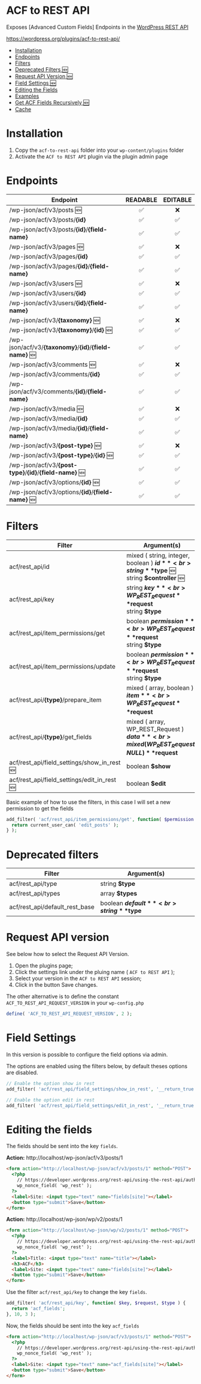 ACF to REST API
====
Exposes [Advanced Custom Fields] Endpoints in the [WordPress REST API](https://developer.wordpress.org/rest-api/)

https://wordpress.org/plugins/acf-to-rest-api/

- [Installation](#installation)
- [Endpoints](#endpoints)
- [Filters](#filters)
- [Deprecated Filters 🆕](#deprecated-filters)
- [Request API Version 🆕](#request-api-version)
- [Field Settings 🆕](#field-settings)
- [Editing the Fields](#editing-the-fields)
- [Examples](#examples)
- [Get ACF Fields Recursively 🆕](#get-acf-fields-recursively)
- [Cache](#cache)

Installation
====
1. Copy the `acf-to-rest-api` folder into your `wp-content/plugins` folder
2. Activate the `ACF to REST API` plugin via the plugin admin page

Endpoints
====

| Endpoint | READABLE | EDITABLE |
|----------|:--------:|:--------:|
| /wp-json/acf/v3/posts 🆕 | ✅ | ❌ |
| /wp-json/acf/v3/posts/**{id}** | ✅ | ✅ |
| /wp-json/acf/v3/posts/**{id}**/**{field-name}** | ✅ | ✅ |
| /wp-json/acf/v3/pages 🆕 | ✅ | ❌ |
| /wp-json/acf/v3/pages/**{id}** | ✅ | ✅ |
| /wp-json/acf/v3/pages/**{id}**/**{field-name}** | ✅ | ✅ |
| /wp-json/acf/v3/users 🆕 | ✅ | ❌ |
| /wp-json/acf/v3/users/**{id}** | ✅ | ✅ |
| /wp-json/acf/v3/users/**{id}**/**{field-name}** | ✅ | ✅ |
| /wp-json/acf/v3/**{taxonomy}** 🆕 | ✅ | ❌ |
| /wp-json/acf/v3/**{taxonomy}**/**{id}** 🆕 | ✅ | ✅ |
| /wp-json/acf/v3/**{taxonomy}**/**{id}**/**{field-name}** 🆕 | ✅ | ✅ |
| /wp-json/acf/v3/comments 🆕 | ✅ | ❌ |
| /wp-json/acf/v3/comments/**{id}** | ✅ | ✅ |
| /wp-json/acf/v3/comments/**{id}**/**{field-name}** | ✅ | ✅ |
| /wp-json/acf/v3/media 🆕 | ✅ | ❌ |
| /wp-json/acf/v3/media/**{id}** | ✅ | ✅ |
| /wp-json/acf/v3/media/**{id}**/**{field-name}** | ✅ | ✅ |
| /wp-json/acf/v3/**{post-type}** 🆕 | ✅ | ❌ |
| /wp-json/acf/v3/**{post-type}**/**{id}** 🆕 | ✅ | ✅ |
| /wp-json/acf/v3/**{post-type}**/**{id}**/**{field-name}** 🆕 | ✅ | ✅ |
| /wp-json/acf/v3/options/**{id}** 🆕 | ✅ | ✅ |
| /wp-json/acf/v3/options/**{id}**/**{field-name}** 🆕 | ✅ | ✅ |

Filters
====
| Filter    | Argument(s) |
|-----------|-----------|
| acf/rest_api/id | mixed ( string, integer, boolean ) **$id**<br>string **$type** 🆕<br>string **$controller** 🆕 |
| acf/rest_api/key | string **$key**<br>WP_REST_Request **$request**<br>string **$type** |
| acf/rest_api/item_permissions/get | boolean **$permission**<br>WP_REST_Request **$request**<br>string **$type** |
| acf/rest_api/item_permissions/update | boolean **$permission**<br>WP_REST_Request **$request**<br>string **$type** |
| acf/rest_api/**{type}**/prepare_item | mixed ( array, boolean ) **$item**<br>WP_REST_Request **$request** |
| acf/rest_api/**{type}**/get_fields | mixed ( array, WP_REST_Request ) **$data**<br>mixed ( WP_REST_Request, NULL ) **$request** |
| acf/rest_api/field_settings/show_in_rest 🆕 | boolean **$show** |
| acf/rest_api/field_settings/edit_in_rest 🆕 | boolean **$edit** |

Basic example of how to use the filters, in this case I will set a new permission to get the fields
```PHP
add_filter( 'acf/rest_api/item_permissions/get', function( $permission ) {
  return current_user_can( 'edit_posts' );
} );
```

Deprecated filters
====
| Filter    | Argument(s) |
|-----------|-----------|
| acf/rest_api/type | string **$type** |
| acf/rest_api/types | array **$types** |
| acf/rest_api/default_rest_base | boolean **$default**<br>string **$type** |

Request API version
====
See below how to select the Request API Version.

1. Open the plugins page;
2. Click the settings link under the pluing name ( `ACF to REST API` );
3. Select your version in the `ACF to REST API` session;
4. Click in the button Save changes.

The other alternative is to define the constant `ACF_TO_REST_API_REQUEST_VERSION` in your `wp-config.php`

```PHP
define( 'ACF_TO_REST_API_REQUEST_VERSION', 2 );
```

Field Settings
====
In this version is possible to configure the field options via admin.

The options are enabled using the filters below, by default theses options are disabled.

```PHP
// Enable the option show in rest
add_filter( 'acf/rest_api/field_settings/show_in_rest', '__return_true' );

// Enable the option edit in rest
add_filter( 'acf/rest_api/field_settings/edit_in_rest', '__return_true' );
```

Editing the fields
====
The fields should be sent into the key `fields`.

**Action:** http://localhost/wp-json/acf/v3/posts/1

```HTML
<form action="http://localhost/wp-json/acf/v3/posts/1" method="POST">
  <?php 
    // https://developer.wordpress.org/rest-api/using-the-rest-api/authentication/
    wp_nonce_field( 'wp_rest' ); 
  ?>
  <label>Site: <input type="text" name="fields[site]"></label>
  <button type="submit">Save</button>
</form>
```

**Action:** http://localhost/wp-json/wp/v2/posts/1

```HTML
<form action="http://localhost/wp-json/wp/v2/posts/1" method="POST">
  <?php 
    // https://developer.wordpress.org/rest-api/using-the-rest-api/authentication/
    wp_nonce_field( 'wp_rest' ); 
  ?>
  <label>Title: <input type="text" name="title"></label>
  <h3>ACF</h3>
  <label>Site: <input type="text" name="fields[site]"></label>
  <button type="submit">Save</button>
</form>
```

Use the filter `acf/rest_api/key` to change the key `fields`.

```PHP
add_filter( 'acf/rest_api/key', function( $key, $request, $type ) {
  return 'acf_fields';
}, 10, 3 );
```

Now, the fields should be sent into the key `acf_fields`

```HTML
<form action="http://localhost/wp-json/acf/v3/posts/1" method="POST">
  <?php 
    // https://developer.wordpress.org/rest-api/using-the-rest-api/authentication/
    wp_nonce_field( 'wp_rest' ); 
  ?>
  <label>Site: <input type="text" name="acf_fields[site]"></label>
  <button type="submit">Save</button>
</form>
```
